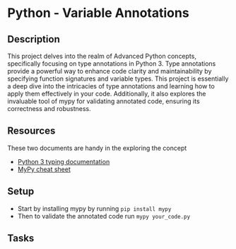 # Python - Variable Annotations

## Description
This project delves into the realm of Advanced Python concepts, specifically focusing on type annotations in Python 3. Type annotations provide a powerful way to enhance code clarity and maintainability by specifying function signatures and variable types. This project is essentially a deep dive into the intricacies of type annotations and learning how to apply them effectively in your code. Additionally, it also explores the invaluable tool of mypy for validating annotated code, ensuring its correctness and robustness.

## Resources
These two documents are handy in the exploring the concept

- [Python 3 typing documentation](https://docs.python.org/3/library/typing.html)
- [MyPy cheat sheet](https://mypy.readthedocs.io/en/stable/cheat_sheet_py3.html)


## Setup

* Start by installing mypy by running `pip install mypy`
* Then to validate the annotated code run `mypy your_code.py`


## Tasks
